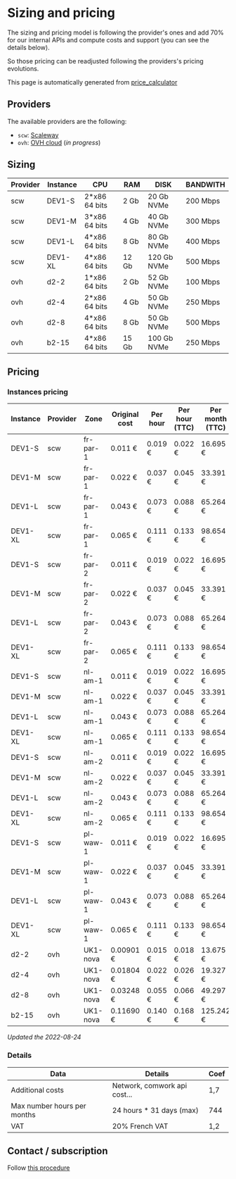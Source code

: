 # Sizing and pricing

The sizing and pricing model is following the provider's ones and add 70% for our internal APIs and compute costs and support (you can see the details below).

So those pricing can be readjusted following the providers's pricing evolutions.

This page is automatically generated from [price_calculator](./price_calculator/README.md)

## Providers

The available providers are the following:

* `scw`: [Scaleway](https://www.scaleway.com)
* `ovh`: [OVH cloud](https://www.ovhcloud.com) (*in progress*)

## Sizing

|Provider|Instance|CPU           |RAM    |DISK       |BANDWITH|
|--------|--------|--------------|-------|-----------|--------|
|scw     |DEV1-S  |2*x86 64 bits |2 Gb   |20 Gb NVMe |200 Mbps|
|scw     |DEV1-M  |3*x86 64 bits |4 Gb   |40 Gb NVMe |300 Mbps|
|scw     |DEV1-L  |4*x86 64 bits |8 Gb   |80 Gb NVMe |400 Mbps|
|scw     |DEV1-XL |4*x86 64 bits |12 Gb  |120 Gb NVMe|500 Mbps|
|ovh     |d2-2    |1*x86 64 bits |2 Gb   |52 Gb NVMe |100 Mbps|
|ovh     |d2-4    |2*x86 64 bits |4 Gb   |50 Gb NVMe |250 Mbps|
|ovh     |d2-8    |4*x86 64 bits |8 Gb   |50 Gb NVMe |500 Mbps|
|ovh     |b2-15   |4*x86 64 bits |15 Gb  |100 Gb NVMe|250 Mbps|

## Pricing

### Instances pricing

| Instance | Provider | Zone     | Original cost | Per hour | Per hour (TTC) | Per month (TTC) |
| -------- | -------- | -------- | ------------- | -------- | -------------- | --------------- |
| DEV1-S   | scw      | fr-par-1 | 0.011 €       | 0.019 €  | 0.022 €        | 16.695 €        |
| DEV1-M   | scw      | fr-par-1 | 0.022 €       | 0.037 €  | 0.045 €        | 33.391 €        |
| DEV1-L   | scw      | fr-par-1 | 0.043 €       | 0.073 €  | 0.088 €        | 65.264 €        |
| DEV1-XL  | scw      | fr-par-1 | 0.065 €       | 0.111 €  | 0.133 €        | 98.654 €        |
| DEV1-S   | scw      | fr-par-2 | 0.011 €       | 0.019 €  | 0.022 €        | 16.695 €        |
| DEV1-M   | scw      | fr-par-2 | 0.022 €       | 0.037 €  | 0.045 €        | 33.391 €        |
| DEV1-L   | scw      | fr-par-2 | 0.043 €       | 0.073 €  | 0.088 €        | 65.264 €        |
| DEV1-XL  | scw      | fr-par-2 | 0.065 €       | 0.111 €  | 0.133 €        | 98.654 €        |
| DEV1-S   | scw      | nl-am-1  | 0.011 €       | 0.019 €  | 0.022 €        | 16.695 €        |
| DEV1-M   | scw      | nl-am-1  | 0.022 €       | 0.037 €  | 0.045 €        | 33.391 €        |
| DEV1-L   | scw      | nl-am-1  | 0.043 €       | 0.073 €  | 0.088 €        | 65.264 €        |
| DEV1-XL  | scw      | nl-am-1  | 0.065 €       | 0.111 €  | 0.133 €        | 98.654 €        |
| DEV1-S   | scw      | nl-am-2  | 0.011 €       | 0.019 €  | 0.022 €        | 16.695 €        |
| DEV1-M   | scw      | nl-am-2  | 0.022 €       | 0.037 €  | 0.045 €        | 33.391 €        |
| DEV1-L   | scw      | nl-am-2  | 0.043 €       | 0.073 €  | 0.088 €        | 65.264 €        |
| DEV1-XL  | scw      | nl-am-2  | 0.065 €       | 0.111 €  | 0.133 €        | 98.654 €        |
| DEV1-S   | scw      | pl-waw-1 | 0.011 €       | 0.019 €  | 0.022 €        | 16.695 €        |
| DEV1-M   | scw      | pl-waw-1 | 0.022 €       | 0.037 €  | 0.045 €        | 33.391 €        |
| DEV1-L   | scw      | pl-waw-1 | 0.043 €       | 0.073 €  | 0.088 €        | 65.264 €        |
| DEV1-XL  | scw      | pl-waw-1 | 0.065 €       | 0.111 €  | 0.133 €        | 98.654 €        |
| d2-2     | ovh      | UK1-nova | 0.00901 €     | 0.015 €  | 0.018 €        | 13.675 €        |
| d2-4     | ovh      | UK1-nova | 0.01804 €     | 0.022 €  | 0.026 €        | 19.327 €        |
| d2-8     | ovh      | UK1-nova | 0.03248 €     | 0.055 €  | 0.066 €        | 49.297 €        |
| b2-15    | ovh      | UK1-nova | 0.11690 €     | 0.140 €  | 0.168 €        | 125.242 €       |


*Updated the 2022-08-24*

### Details

|Data  |Details|Coef |
|------|-------|-------|
|Additional costs|Network, comwork api cost...|1,7    |
|Max number hours per months|24 hours * 31 days (max)|744    |
|VAT   |20% French VAT|1,2    |

## Contact / subscription

Follow [this procedure](./subscription.md)
